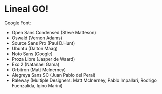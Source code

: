 # Lineal GO!

Google Font:

- Open Sans Condensed (Steve Matteson)
- Oswald (Vernon Adams)
- Source Sans Pro (Paul D.Hunt)
- Ubuntu (Dalton Maag)
- Noto Sans (Google)
- Proza Libre (Jasper de Waard)
- Exo 2 (Natanael Gama)
- Orbitron (Matt Mclnerney)
- Alegreya Sans SC (Juan Pablo del Peral)
- Raleway (Multiple Designers: Matt Mclnerney, Pablo Impallari, Rodrigo Fuenzalida, Igino Marini)
